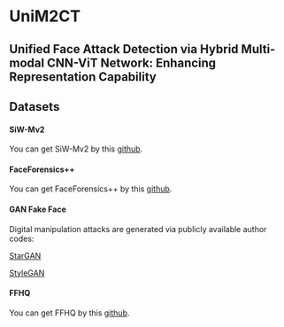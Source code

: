 # UniM2CT
Unified Face Attack Detection via Hybrid Multi-modal CNN-ViT Network: Enhancing Representation Capability
------

## Datasets

#### SiW-Mv2
You can get SiW-Mv2 by this [github](https://github.com/CHELSEA234/Multi-domain-learning-FAS).
#### FaceForensics++
You can get FaceForensics++ by this [github](https://github.com/ondyari/FaceForensics).
#### GAN Fake Face
Digital manipulation attacks are generated via publicly available author codes:

[StarGAN](https://github.com/yunjey/stargan)

[StyleGAN](https://github.com/NVlabs/stylegan2)
#### FFHQ
You can get FFHQ by this [github](https://github.com/NVlabs/ffhq-dataset).
